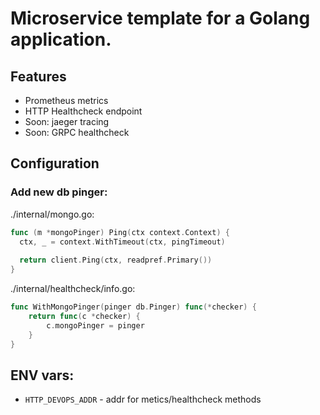 # Microservice template for a Golang application.
## Features
  * Prometheus metrics
  * HTTP Healthcheck endpoint
  * Soon: jaeger tracing
  * Soon: GRPC healthcheck

## Configuration
### Add new db pinger:
./internal/mongo.go:
```go
func (m *mongoPinger) Ping(ctx context.Context) {
  ctx, _ = context.WithTimeout(ctx, pingTimeout)
  
  return client.Ping(ctx, readpref.Primary())
}
```
./internal/healthcheck/info.go:
```go
func WithMongoPinger(pinger db.Pinger) func(*checker) {
	return func(c *checker) {
		c.mongoPinger = pinger
	}
}
```

## ENV vars:
  * `HTTP_DEVOPS_ADDR` - addr for metics/healthcheck methods
